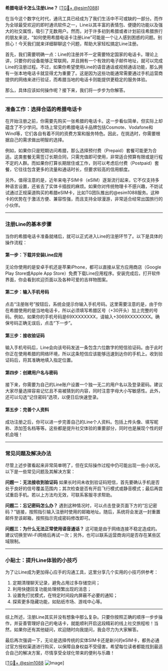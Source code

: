 **希腊电话卡怎么注册Line？** [[TG💪+ @esim1088](https://t.me/s/esim1088)]

在当今这个数字化时代，通讯工具已经成为了我们生活中不可或缺的一部分。而作为全球最受欢迎的即时通讯软件之一，Line以其丰富的表情包、便捷的功能以及强大的社交属性，吸引了无数用户。然而，对于许多初到希腊或者计划前往希腊旅行的朋友来说，“如何使用希腊电话卡注册Line”可能是一个让人感到困惑的问题。别担心！今天我们就来详细聊聊这个问题，帮助大家轻松搞定Line注册。

首先，我们需要明确一点：Line的注册并不一定需要特定国家的电话卡。理论上讲，只要你的设备能够正常联网，并且拥有一个有效的电子邮件地址，就可以完成Line的注册过程。不过，如果你希望使用Line的语音通话或视频通话功能，那么拥有一张本地电话卡就显得尤为重要了。这是因为这些功能通常需要通过手机运营商提供的网络来进行验证，而希腊当地的电话卡则能提供更稳定的服务体验。

那么，具体应该如何操作呢？接下来，我们将一步步为你解答。

---

### 准备工作：选择合适的希腊电话卡

在开始注册之前，你需要先购买一张希腊的电话卡。这一步看似简单，但实际上却蕴含了不少学问。市场上常见的希腊电话卡品牌包括Cosmote、Vodafone和Wind等，它们各自有着不同的资费方案和服务特色。因此，在挑选时，你需要根据自己的需求做出明智的选择。

例如，如果你只是短期访问希腊，那么选择预付费（Prepaid）套餐可能更为合适。这类套餐无需签订长期合同，只需充值即可使用，非常适合预算有限或是行程不定的人群。而如果你打算长期居住或工作，则可以考虑后付费（Postpaid）套餐，它往往包含更多的流量和通话时长，但要求较高的信用额度。

另外，值得注意的是，近年来电子SIM卡（eSIM）逐渐流行起来，它不仅支持多种语言设置，还省去了实体卡插拔的麻烦。如果你对传统物理卡不感兴趣，不妨试试通过正规渠道购买的希腊eSIM卡，比如TG团队推出的@esim1088服务。这种卡的优势在于激活方便、兼容性强，而且支持全球漫游，非常适合经常出国旅行的小伙伴。

---

### 注册Line的基本步骤

当你的希腊电话卡准备就绪后，就可以正式进入Line的注册环节了。以下是具体的操作流程：

#### 第一步：下载并安装Line应用
无论你使用的是安卓手机还是苹果iPhone，都可以直接从官方应用商店（Google Play Store或Apple App Store）免费下载Line应用程序。安装完成后，打开软件界面，你会看到欢迎页面以及各种可爱的吉祥物图案。

#### 第二步：输入手机号码
点击“注册账号”按钮后，系统会提示你输入手机号码。这里需要注意的是，由于你在希腊使用的是当地电话卡，所以必须填写希腊区号（+30开头）加上完整的号码。例如，如果你的手机号码是69XXXXXXXX，请输入+3069XXXXXXXX。确保号码正确无误后，点击“下一步”。

#### 第三步：接收验证码
输入手机号码后，Line会向该号码发送一条包含六位数字的短信验证码。由于此时你正在使用希腊的网络环境，所以这条短信应该能够迅速到达你的手机上。收到验证码后，将其准确地填入指定位置。

#### 第四步：创建用户名与密码
接下来，你需要为自己的Line账户设置一个独一无二的用户名以及登录密码。建议大家尽量选择容易记忆且不易被猜到的内容，同时注意字母大小写敏感性。此外，还可以勾选“记住密码”选项，以便日后快速登录。

#### 第五步：完善个人资料
成功注册之后，你可以进一步完善自己的Line个人资料。包括上传头像、填写昵称、添加签名档等等。这些都是提升社交体验的重要部分，同时也是展现个性的好机会哦！

---

### 常见问题及解决办法

尽管上述步骤看起来非常简单明了，但在实际操作过程中仍可能出现一些小状况。以下是一些常见问题及其解决方案：

**问题一：无法接收到验证码**
如果长时间未收到验证码短信，首先要确认手机是否处于良好的信号覆盖范围内；其次检查是否有开启飞行模式或静音模式；最后再尝试重启手机。若以上方法均无效，可联系客服寻求帮助。

**问题二：忘记密码怎么办？**
遇到这种情况时，可以点击登录页面下方的“忘记密码？”链接，按照指引输入注册时使用的邮箱地址。随后，系统将会发送一封重置邮件至该邮箱，按照指示完成密码修改即可。

**问题三：为什么无法正常使用语音通话？**
这可能是由于网络连接不稳定造成的。建议切换至Wi-Fi网络后再试一次；另外，也可以联系运营商询问是否存在某些区域限制。

---

### 小贴士：提升Line体验的小技巧

为了让Line成为更加得心应手的沟通工具，这里分享几个实用的小技巧供参考：
1. 定期清理聊天记录，避免占用过多存储空间；
2. 利用快捷回复功能处理频繁出现的消息；
3. 设置免打扰模式，在特定时间段内屏蔽不必要的通知；
4. 探索更多隐藏功能，如贴纸市场、游戏中心等。

---

综上所述，注册Line其实并没有想象中那么复杂。只要你按照正确的顺序一步步操作，并妥善管理好自己的电话卡，就能顺利开启这段精彩的线上社交旅程啦！当然，如果你还有其他疑问，欢迎随时向我提问，我会尽力为大家解答。

最后再次强调一下，无论是选择传统的实体SIM卡还是新兴的eSIM卡，都务必通过官方授权渠道进行购买，以保障自身权益不受侵害。希望每位读者都能找到最适合自己的解决方案，尽情享受全球化带来的便利与乐趣！

[[TG💪+ @esim1088](https://t.me/s/esim1088) ![Image](https://i.postimg.cc/4NQfJmqS/Snipaste-2025-05-13-00-14-12.png)]